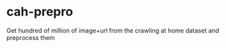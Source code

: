 # cah-prepro
Get hundred of million of image+url from the crawling at home dataset and preprocess them
